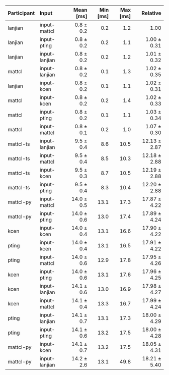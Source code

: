 | Participant | Input | Mean [ms] | Min [ms] | Max [ms] | Relative |
|:---|:---|---:|---:|---:|---:|
| lanjian | input-mattcl | 0.8 ± 0.2 | 0.2 | 1.2 | 1.00 |
| lanjian | input-pting | 0.8 ± 0.2 | 0.2 | 1.1 | 1.00 ± 0.31 |
| lanjian | input-lanjian | 0.8 ± 0.2 | 0.2 | 1.2 | 1.01 ± 0.32 |
| mattcl | input-lanjian | 0.8 ± 0.2 | 0.1 | 1.3 | 1.02 ± 0.35 |
| lanjian | input-kcen | 0.8 ± 0.2 | 0.1 | 1.1 | 1.02 ± 0.31 |
| mattcl | input-kcen | 0.8 ± 0.2 | 0.2 | 1.4 | 1.02 ± 0.33 |
| mattcl | input-pting | 0.8 ± 0.2 | 0.1 | 1.1 | 1.03 ± 0.34 |
| mattcl | input-mattcl | 0.8 ± 0.1 | 0.2 | 1.0 | 1.07 ± 0.30 |
| mattcl-ts | input-lanjian | 9.5 ± 0.4 | 8.6 | 10.5 | 12.13 ± 2.87 |
| mattcl-ts | input-mattcl | 9.5 ± 0.4 | 8.5 | 10.3 | 12.18 ± 2.88 |
| mattcl-ts | input-kcen | 9.5 ± 0.3 | 8.7 | 10.5 | 12.19 ± 2.88 |
| mattcl-ts | input-pting | 9.5 ± 0.4 | 8.3 | 10.4 | 12.20 ± 2.88 |
| mattcl-py | input-mattcl | 14.0 ± 0.5 | 13.1 | 17.3 | 17.87 ± 4.22 |
| mattcl-py | input-pting | 14.0 ± 0.6 | 13.0 | 17.4 | 17.89 ± 4.24 |
| kcen | input-kcen | 14.0 ± 0.4 | 13.1 | 16.6 | 17.90 ± 4.22 |
| pting | input-kcen | 14.0 ± 0.4 | 13.1 | 16.5 | 17.91 ± 4.22 |
| pting | input-mattcl | 14.0 ± 0.6 | 12.9 | 17.8 | 17.95 ± 4.26 |
| kcen | input-pting | 14.0 ± 0.6 | 13.1 | 17.6 | 17.96 ± 4.25 |
| kcen | input-lanjian | 14.1 ± 0.6 | 13.0 | 16.9 | 17.98 ± 4.27 |
| kcen | input-mattcl | 14.1 ± 0.4 | 13.3 | 16.7 | 17.99 ± 4.24 |
| pting | input-lanjian | 14.1 ± 0.7 | 13.1 | 17.3 | 18.00 ± 4.29 |
| pting | input-pting | 14.1 ± 0.6 | 13.2 | 17.5 | 18.00 ± 4.28 |
| mattcl-py | input-kcen | 14.1 ± 0.7 | 13.2 | 17.5 | 18.05 ± 4.31 |
| mattcl-py | input-lanjian | 14.2 ± 2.6 | 13.1 | 49.8 | 18.21 ± 5.40 |
